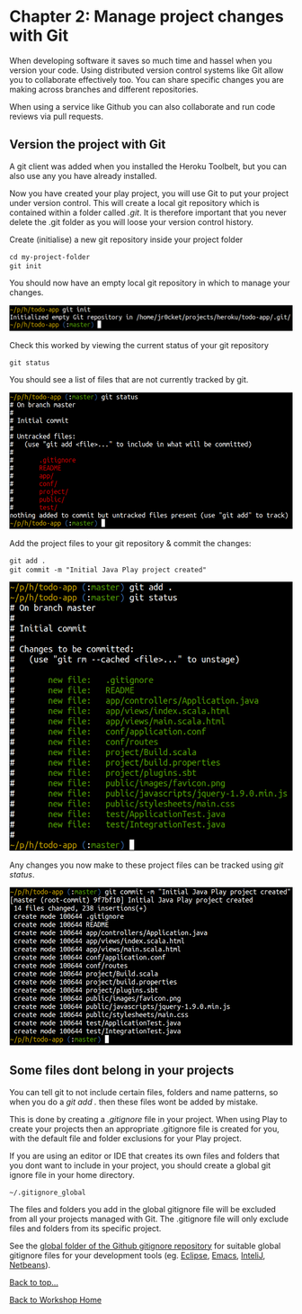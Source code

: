 <link href="index.css" rel="stylesheet" type="text/css">

# <a id="top">Chapter 2: Manage project changes with Git</a>

  When developing software it saves so much time and hassel when you version your code.  Using distributed version control systems like Git allow you to collaborate effectively too.  You can share specific changes you are making across branches and different repositories.  
  
  When using a service like Github you can also collaborate and run code reviews via pull requests.
  

## Version the project with Git

  A git client was added when you installed the Heroku Toolbelt, but you can also use any you have already installed.  
  
  Now you have created your play project, you will use Git to put your project under version control.  This will create a local git repository which is contained within a folder called *.git*.  It is therefore important that you never delete the .git folder as you will loose your version control history.

  Create (initialise) a new git repository inside your project folder

    cd my-project-folder
    git init

  You should now have an empty local git repository in which to manage your changes.  

<a href="images/02x01-create-local-git-repository.png"><img src="images/02x01-create-local-git-repository.png" width="640"></a>

  Check this worked by viewing the current status of your git repository

    git status

 You should see a list of files that are not currently tracked by git.

<a href="images/02x02-git-status-of-project.png"><img src="images/02x02-git-status-of-project.png" width="640"></a>


  Add the project files to your git repository & commit the changes:

    git add .
    git commit -m "Initial Java Play project created"


<a href="images/02x03-git-add-git-status.png"><img src="images/02x03-git-add-git-status.png" width="640"></a>


  
  Any changes you now make to these project files can be tracked using *git status*.


<a href="images/02x04-git-commit.png"><img src="images/02x04-git-commit.png" width="640"></a>


## Some files dont belong in your projects

  You can tell git to not include certain files, folders and name patterns, so when you do a *git add .* then these files wont be added by mistake.
  
  This is done by creating a *.gitignore* file in your project.  When using Play to create your projects then an appropriate .gitignore file is created for you, with the default file and folder exclusions for your Play project.
  
  If you are using an editor or IDE that creates its own files and folders that you dont want to include in your project, you should create a global git ignore file in your home directory.
  
    ~/.gitignore_global

  The files and folders you add in the global gitignore file will be excluded from all your projects managed with Git.  The .gitignore file will only exclude files and folders from its specific project.
  
  See the [global folder of the Github gitignore repository](https://github.com/github/gitignore/tree/master/Global) for suitable global gitignore files for your development tools (eg. [Eclipse](https://github.com/github/gitignore/blob/master/Global/Eclipse.gitignore), [Emacs](https://github.com/github/gitignore/blob/master/Global/Emacs.gitignore), [InteliJ](https://github.com/github/gitignore/blob/master/Global/IntelliJ.gitignore), [Netbeans](https://github.com/github/gitignore/blob/master/Global/NetBeans.gitignore)).


[Back to top...](#top)

[Back to Workshop Home](/index.html)




